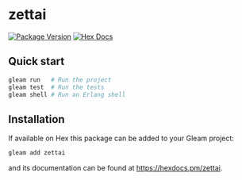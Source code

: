# zettai

[![Package Version](https://img.shields.io/hexpm/v/zettai)](https://hex.pm/packages/zettai)
[![Hex Docs](https://img.shields.io/badge/hex-docs-ffaff3)](https://hexdocs.pm/zettai/)

## Quick start

```sh
gleam run   # Run the project
gleam test  # Run the tests
gleam shell # Run an Erlang shell
```

## Installation

If available on Hex this package can be added to your Gleam project:

```sh
gleam add zettai
```

and its documentation can be found at <https://hexdocs.pm/zettai>.
